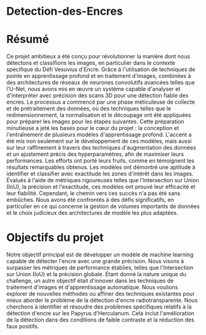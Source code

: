 # Detection-des-Encres
# Résumé
Ce projet ambitieux a été conçu pour révolutionner la manière dont nous détectons et classifions les
images, en particulier dans le contexte spécifique du Défi Vesuvius d'Encre. Grâce à l'utilisation de
techniques de pointe en apprentissage profond et en traitement d'images, combinées à des
architectures de réseaux de neurones convolutifs avancées telles que l'U-Net, nous avons mis en œuvre
un système capable d'analyser et d'interpréter avec précision des scans 3D pour une détection fiable des
encres.
Le processus a commencé par une phase méticuleuse de collecte et de prétraitement des données, où
des techniques telles que le redimensionnement, la normalisation et le découpage ont été appliquées
pour préparer les images pour les étapes suivantes. Cette préparation minutieuse a jeté les bases pour le
cœur du projet : la conception et l'entraînement de plusieurs modèles d'apprentissage profond. L'accent
a été mis non seulement sur le développement de ces modèles, mais aussi sur leur raffinement à travers
des techniques d'augmentation des données et un ajustement précis des hyperparamètres, afin de
maximiser leurs performances.
Les efforts ont porté leurs fruits, comme en témoignent les résultats remarquables obtenus. Les modèles
ont démontré une aptitude à identifier et classifier avec exactitude les zones d'intérêt dans les images.
Évalués à l'aide de métriques rigoureuses telles que l'Intersection sur Union (IoU), la précision et
l'exactitude, ces modèles ont prouvé leur efficacité et leur fiabilité. Cependant, le chemin vers ces succès
n'a pas été sans embûches. Nous avons été confrontés à des défis significatifs, en particulier en ce qui
concerne la gestion de volumes importants de données et le choix judicieux des architectures de modèle
les plus adaptées.

# Objectifs du projet
Notre objectif principal est de développer un modèle de machine learning capable de détecter l'encre
avec une grande précision. Nous visons à surpasser les métriques de performance établies, telles que
l'Intersection sur Union (IoU) et la précision globale.
Étant donné la nature unique du challenge, un autre objectif était d'innover dans les techniques de
traitement d'images et d'apprentissage automatique. Nous voulions explorer de nouvelles méthodes ou
affiner des techniques existantes pour mieux aborder le problème de la détection d'encre
radiotransparente.
Nous cherchons à identifier et résoudre des problèmes spécifiques relatifs à la détection d'encre sur les
Papyrus d'Herculanum. Cela inclut l'amélioration de la détection dans des conditions de faible contraste
et la réduction des faux positifs.
